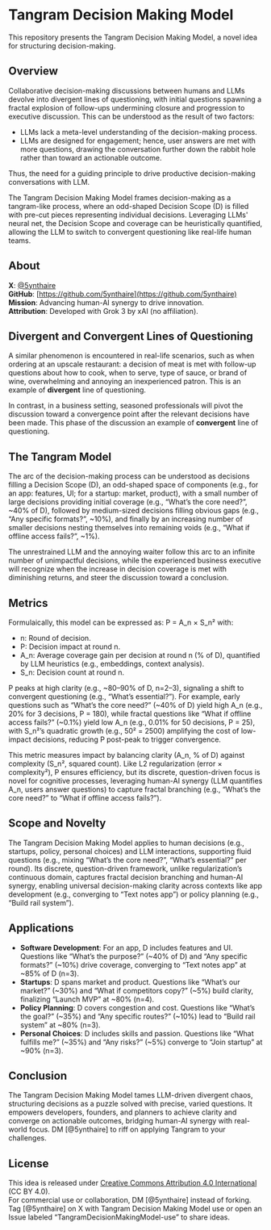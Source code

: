 # Tangram Decision Making Model

This repository presents the Tangram Decision Making Model, a novel idea for structuring decision-making.<!--as seen in my Substack article [link to be provided].-->

## Overview

Collaborative decision-making discussions between humans and LLMs devolve into divergent lines of questioning, with initial questions spawning a fractal explosion of follow-ups undermining closure and progression to executive discussion. This can be understood as the result of two factors:
- LLMs lack a meta-level understanding of the decision-making process.
- LLMs are designed for engagement; hence, user answers are met with more questions, drawing the conversation further down the rabbit hole rather than toward an actionable outcome.

Thus, the need for a guiding principle to drive productive decision-making conversations with LLM.

The Tangram Decision Making Model frames decision-making as a tangram-like process, where an odd-shaped Decision Scope (D) is filled with pre-cut pieces representing individual decisions. Leveraging LLMs' neural net, the Decision Scope and coverage can be heuristically quantified, allowing the LLM to switch to convergent questioning like real-life human teams.

## About

**X**: [@5ynthaire](https://x.com/5ynthaire)  
**GitHub**: [https://github.com/5ynthaire](https://github.com/5ynthaire)  
**Mission**: Advancing human-AI synergy to drive innovation.  
**Attribution**: Developed with Grok 3 by xAI (no affiliation).

## Divergent and Convergent Lines of Questioning

A similar phenomenon is encountered in real-life scenarios, such as when ordering at an upscale restaurant: a decision of meat is met with follow-up questions about how to cook, when to serve, type of sauce, or brand of wine, overwhelming and annoying an inexperienced patron. This is an example of **divergent** line of questioning.

In contrast, in a business setting, seasoned professionals will pivot the discussion toward a convergence point after the relevant decisions have been made. This phase of the discussion an example of **convergent** line of questioning.

## The Tangram Model

The arc of the decision-making process can be understood as decisions filling a Decision Scope (D), an odd-shaped space of components (e.g., for an app: features, UI; for a startup: market, product), with a small number of large decisions providing initial coverage (e.g., “What’s the core need?”, ~40% of D), followed by medium-sized decisions filling obvious gaps (e.g., “Any specific formats?”, ~10%), and finally by an increasing number of smaller decisions nesting themselves into remaining voids (e.g., “What if offline access fails?”, ~1%).

The unrestrained LLM and the annoying waiter follow this arc to an infinite number of unimpactful decisions, while the experienced business executive will recognize when the increase in decision coverage is met with diminishing returns, and steer the discussion toward a conclusion.

## Metrics

Formulaically, this model can be expressed as:
P = A_n × S_n²
with:
- n: Round of decision.
- P: Decision impact at round n.
- A_n: Average coverage gain per decision at round n (% of D), quantified by LLM heuristics (e.g., embeddings, context analysis).
- S_n: Decision count at round n.

P peaks at high clarity (e.g., ~80–90% of D, n=2–3), signaling a shift to convergent questioning (e.g., “What’s essential?”). For example, early questions such as “What’s the core need?” (~40% of D) yield high A_n (e.g., 20% for 3 decisions, P = 180), while fractal questions like “What if offline access fails?” (~0.1%) yield low A_n (e.g., 0.01% for 50 decisions, P = 25), with S_n²’s quadratic growth (e.g., 50² = 2500) amplifying the cost of low-impact decisions, reducing P post-peak to trigger convergence.

This metric measures impact by balancing clarity (A_n, % of D) against complexity (S_n², squared count). Like L2 regularization (error × complexity²), P ensures efficiency, but its discrete, question-driven focus is novel for cognitive processes, leveraging human-AI synergy (LLM quantifies A_n, users answer questions) to capture fractal branching (e.g., “What’s the core need?” to “What if offline access fails?”).

## Scope and Novelty

The Tangram Decision Making Model applies to human decisions (e.g., startups, policy, personal choices) and LLM interactions, supporting fluid questions (e.g., mixing “What’s the core need?”, “What’s essential?” per round). Its discrete, question-driven framework, unlike regularization’s continuous domain, captures fractal decision branching and human-AI synergy, enabling universal decision-making clarity across contexts like app development (e.g., converging to “Text notes app”) or policy planning (e.g., “Build rail system”).

## Applications

- **Software Development**: For an app, D includes features and UI. Questions like “What’s the purpose?” (~40% of D) and “Any specific formats?” (~10%) drive coverage, converging to “Text notes app” at ~85% of D (n=3).
- **Startups**: D spans market and product. Questions like “What’s our market?” (~30%) and “What if competitors copy?” (~5%) build clarity, finalizing “Launch MVP” at ~80% (n=4).
- **Policy Planning**: D covers congestion and cost. Questions like “What’s the goal?” (~35%) and “Any specific routes?” (~10%) lead to “Build rail system” at ~80% (n=3).
- **Personal Choices**: D includes skills and passion. Questions like “What fulfills me?” (~35%) and “Any risks?” (~5%) converge to “Join startup” at ~90% (n=3).

## Conclusion

The Tangram Decision Making Model tames LLM-driven divergent chaos, structuring decisions as a puzzle solved with precise, varied questions. It empowers developers, founders, and planners to achieve clarity and converge on actionable outcomes, bridging human-AI synergy with real-world focus. DM [@5ynthaire] to riff on applying Tangram to your challenges.

## License

This idea is released under [Creative Commons Attribution 4.0 International](LICENSE) (CC BY 4.0).  
For commercial use or collaboration, DM [@5ynthaire] instead of forking. Tag [@5ynthaire] on X with Tangram Decision Making Model use or open an Issue labeled “TangramDecisionMakingModel-use” to share ideas.

